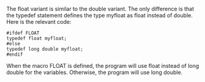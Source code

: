 
The float variant is similar to the double variant. The only difference is that the typedef statement defines the type myfloat as float instead of double. Here is the relevant code:

```
#ifdef FLOAT
typedef float myfloat;
#else
typedef long double myfloat;
#endif
```

When the macro FLOAT is defined, the program will use float instead of long double for the variables. Otherwise, the program will use long double.
